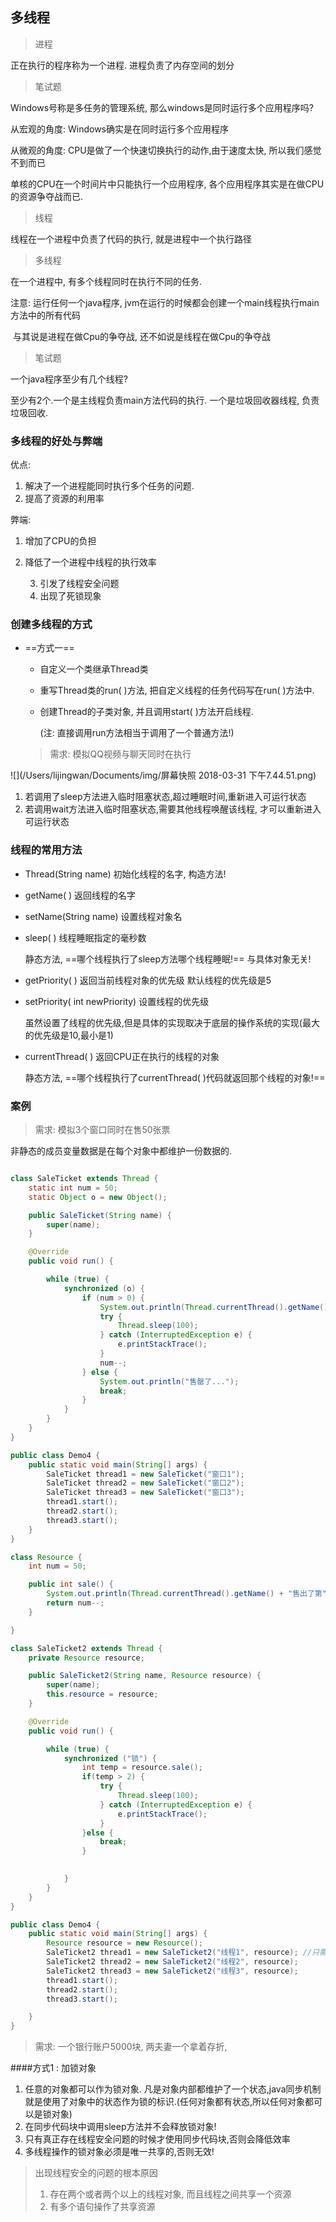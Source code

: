 ## 多线程

> 进程

正在执行的程序称为一个进程. 进程负责了内存空间的划分

> 笔试题

Windows号称是多任务的管理系统, 那么windows是同时运行多个应用程序吗?

从宏观的角度: Windows确实是在同时运行多个应用程序

从微观的角度: CPU是做了一个快速切换执行的动作,由于速度太快, 所以我们感觉不到而已

单核的CPU在一个时间片中只能执行一个应用程序, 各个应用程序其实是在做CPU的资源争夺战而已.

> 线程

线程在一个进程中负责了代码的执行, 就是进程中一个执行路径

> 多线程

在一个进程中, 有多个线程同时在执行不同的任务.

注意: 运行任何一个java程序, jvm在运行的时候都会创建一个main线程执行main方法中的所有代码

​	 与其说是进程在做Cpu的争夺战, 还不如说是线程在做Cpu的争夺战

> 笔试题

一个java程序至少有几个线程?

至少有2个.一个是主线程负责main方法代码的执行. 一个是垃圾回收器线程, 负责垃圾回收.

### 多线程的好处与弊端

优点: 

1. 解决了一个进程能同时执行多个任务的问题.
2. 提高了资源的利用率

弊端:

1. 增加了CPU的负担
2.  降低了一个进程中线程的执行效率

   	  3. 引发了线程安全问题
   	  4. 出现了死锁现象

### 创建多线程的方式

- ==方式一==

  - 自定义一个类继承Thread类

  - 重写Thread类的run( )方法, 把自定义线程的任务代码写在run( )方法中.

  - 创建Thread的子类对象, 并且调用start( )方法开启线程.

    (注: 直接调用run方法相当于调用了一个普通方法!)

  > 需求: 模拟QQ视频与聊天同时在执行

 ![](/Users/lijingwan/Documents/img/屏幕快照 2018-03-31 下午7.44.51.png)

1. 若调用了sleep方法进入临时阻塞状态,超过睡眠时间,重新进入可运行状态
2. 若调用wait方法进入临时阻塞状态,需要其他线程唤醒该线程, 才可以重新进入可运行状态

### 线程的常用方法

- Thread(String name)   初始化线程的名字, 构造方法!

- getName( )   返回线程的名字

- setName(String name)     设置线程对象名

- sleep( )      线程睡眠指定的毫秒数

  静态方法, ==哪个线程执行了sleep方法哪个线程睡眠!== 与具体对象无关!

- getPriority( )    返回当前线程对象的优先级  默认线程的优先级是5

- setPriority( int newPriority)    设置线程的优先级

  虽然设置了线程的优先级,但是具体的实现取决于底层的操作系统的实现(最大的优先级是10,最小是1)

- currentThread( )      返回CPU正在执行的线程的对象

  静态方法, ==哪个线程执行了currentThread( )代码就返回那个线程的对象!==

### 案例

> 需求: 模拟3个窗口同时在售50张票

非静态的成员变量数据是在每个对象中都维护一份数据的.

```java

class SaleTicket extends Thread {
	static int num = 50;
	static Object o = new Object();

	public SaleTicket(String name) {
		super(name);
	}

	@Override
	public void run() {

		while (true) {
			synchronized (o) {
				if (num > 0) {
					System.out.println(Thread.currentThread().getName() + "售出了第" + num + "张票");
					try {
						Thread.sleep(100);
					} catch (InterruptedException e) {
						e.printStackTrace();
					}
					num--;
				} else {
					System.out.println("售罄了...");
					break;
				}
			}
		}
	}
}

public class Demo4 {
	public static void main(String[] args) {
		SaleTicket thread1 = new SaleTicket("窗口1");
		SaleTicket thread2 = new SaleTicket("窗口2");
		SaleTicket thread3 = new SaleTicket("窗口3");
		thread1.start();
		thread2.start();
		thread3.start();
	}
}
```

```java
class Resource {
	int num = 50;

	public int sale() {
		System.out.println(Thread.currentThread().getName() + "售出了第" + num + "张票");
		return num--;
	}

}

class SaleTicket2 extends Thread {
	private Resource resource;

	public SaleTicket2(String name, Resource resource) {
		super(name);
		this.resource = resource;
	}

	@Override
	public void run() {

		while (true) {
			synchronized ("锁") {
				int temp = resource.sale();
				if(temp > 2) {
					try {
						Thread.sleep(100);
					} catch (InterruptedException e) {
						e.printStackTrace();
					}
				}else {
					break;
				}
				

			}
		}
	}
}

public class Demo4 {
	public static void main(String[] args) {
		Resource resource = new Resource();
		SaleTicket2 thread1 = new SaleTicket2("线程1", resource); //只需要保证在创建多个Thread的时候,是同一份数据就可以!
		SaleTicket2 thread2 = new SaleTicket2("线程2", resource);
		SaleTicket2 thread3 = new SaleTicket2("线程3", resource);
		thread1.start();
		thread2.start();
		thread3.start();

	}
}
```

> 需求: 一个银行账户5000块, 两夫妻一个拿着存折,

####方式1 : 加锁对象

1. 任意的对象都可以作为锁对象. 凡是对象内部都维护了一个状态,java同步机制就是使用了对象中的状态作为锁的标识.(任何对象都有状态,所以任何对象都可以是锁对象)
2. 在同步代码块中调用sleep方法并不会释放锁对象!
3. 只有真正存在线程安全问题的时候才使用同步代码块,否则会降低效率
4. 多线程操作的锁对象必须是唯一共享的,否则无效! 



> 出现线程安全的问题的根本原因
>
> 1. 存在两个或者两个以上的线程对象, 而且线程之间共享一个资源
> 2. 有多个语句操作了共享资源

